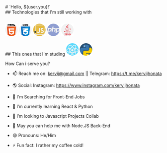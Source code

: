 <!--
**kervijhonata/kervijhonata** is a ✨ _special_ ✨ repository because its `README.md` (this file) appears on your GitHub profile.

Here are some ideas to get you started:

- 🔭 I’m currently working on ...
- 🌱 I’m currently learning React & Python
- 👯 I’m looking to collaborate on Javascript Projects
- 🤔 I’m looking for help with ...
- 💬 Ask me about ...
- 📫 How to reach me: kervij@gmail.com || Telegram: https://t.me/kervijhonata
- 😄 Pronouns: He/Him
- ⚡ Fun fact: I LOVE cold coffee <3
-->

<div class="welcome-heading">
  # `Hello, ${user.you}!`
  
</div>

<div class="working-tecnologies">
  ## Technologies that I'm still working with<h2>
  <img src="icons/html-5.png" alt="HTML5" width="40px"/>
  <img src="icons/css.png" alt="CSS3" width="40px"/>
  <img src="icons/javascript.png" alt="Javascript" width="40px"/>
  <img src="icons/php.png" alt="PHP" width="40px"/>
  <img src="icons/java.png" alt="Java" width="40px"/>
</div>
<div class="learning-tecnologies">
  ## This ones that I'm studing</h2>
  <img src="icons/react.png" alt="React" width="40px"/>
  <img src="icons/python.png" alt="Python" width="40px"/>
</div>
  
How Can i serve you?

- 📫 Reach me on: kervij@gmail.com || Telegram: https://t.me/kervijhonata
- 🌎 Social: Instagram: https://www.instagram.com/kervijhonata
    
- 🔭 I'm Searching for Front-End Jobs 
- 🌱 I’m currently learning React & Python
- 👯 I’m looking to Javascript Projects Collab
- 🤔 May you can help me with Node.JS Back-End

- 😄 Pronouns: He/Him
- ⚡ Fun fact: I rather my coffee cold!
